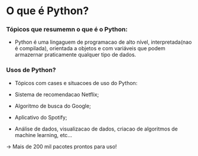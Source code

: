 # O que é Python?

### Tópicos que resumemn o que é o Python:

- Python é uma lingaguem de programacao de alto nível, interpretada(nao é compilada), orientada a objetos e com variáveis que podem armazernar praticamente qualquer tipo de dados.

### Usos de Python? 

- Tópicos com cases e situacoes de uso do Python:

 - Sistema de recomendacao Netflix;
 - Algoritmo de busca do Google;
 - Aplicativo do Spotify;
 - Análise de dados, visualizacao de dados, criacao de algoritmos de machine learning, etc... 

→ Mais de 200 mil pacotes prontos para uso!
